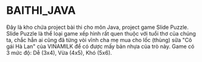 # BAITHI_JAVA
Đây là kho chứa project bài thi cho môn Java, project game Slide Puzzle.
Slide Puzzle là thể loại game xếp hình rất quen thuộc với tuổi thơ của chúng ta, chắc hẳn ai cũng đã từng vòi vĩnh cha mẹ mua cho lốc (thùng) sữa "Cô gái Hà Lan" của VINAMILK để có được mấy bản nhựa của trò này.
Game có 3 mức độ: Dễ (3x4), Vừa (4x5), Khó (5x6).
